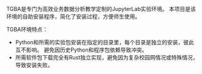 
TGBA是专门为高效业务数据分析教学定制的JupyterLab实验环境。
本项目是该环境的自助安装程序，简化了安装过程，方便师生使用。

TGBA环境特点：
* Python和所需的实验包安装在指定的目录里，每个目录是独立的安装，彼此互不影响。
避免因历史Python和程序包依赖导致冲突。
* 所需软件包下载完全有Rust独立实现，避免因为复杂校园网情况或特殊情况，导致安装失败。
